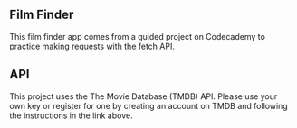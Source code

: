 ## Film Finder

This film finder app comes from a guided project on Codecademy to practice making requests with the fetch API.

## API
This project uses the The Movie Database (TMDB) API. Please use your own key or register for one by creating an account on TMDB and following the instructions in the link above.
